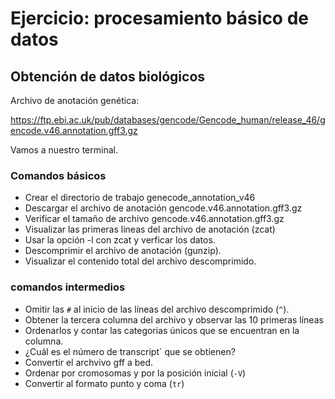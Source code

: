 # Ejercicio: procesamiento básico de datos

## Obtención de datos biológicos

Archivo de anotación genética:

https://ftp.ebi.ac.uk/pub/databases/gencode/Gencode_human/release_46/gencode.v46.annotation.gff3.gz

Vamos a nuestro terminal.

### Comandos básicos

- Crear el directorio de trabajo genecode_annotation_v46
- Descargar el archivo de anotación gencode.v46.annotation.gff3.gz
- Verificar el tamaño de archivo gencode.v46.annotation.gff3.gz
- Visualizar las primeras líneas del archivo de anotación (zcat)
- Usar la opción -l con zcat y verficar los datos.
- Descomprimir el archivo de anotación (gunzip).
- Visualizar el contenido total del archivo descomprimido.

### comandos intermedios

- Omitir las `#` al inicio de las líneas del archivo descomprimido (`^`).
- Obtener la tercera columna del archivo y observar las 10 primeras líneas
- Ordenarlos y contar las categorias únicos que se encuentran en la columna.
- ¿Cuál es el número de transcript` que se obtienen?
- Convertir el archvivo gff a bed.
- Ordenar por cromosomas y por la posición inicial (`-V`)
- Convertir al formato punto y coma (`tr`) 
